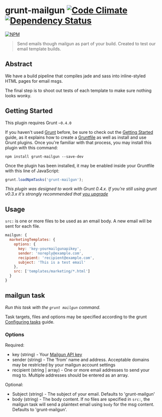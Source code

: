# grunt-mailgun [![Code Climate](https://codeclimate.com/github/markhuge/grunt-mailgun.png)](https://codeclimate.com/github/markhuge/grunt-mailgun) [![Dependency Status](https://gemnasium.com/markhuge/grunt-mailgun.svg)](https://gemnasium.com/markhuge/grunt-mailgun)
[![NPM](https://nodei.co/npm/grunt-mailgun.png?compact=true)](https://nodei.co/npm/grunt-mailgun/)
> Send emails though mailgun as part of your build. Created to test our email template builds.

## Abstract

We have a build pipeline that compiles jade and sass into inline-styled HTML pages for email msgs. 

The final step is to shoot out tests of each template to make sure nothing looks wonky.

## Getting Started
This plugin requires Grunt `~0.4.0`

If you haven't used [Grunt](http://gruntjs.com/) before, be sure to check out the [Getting Started](http://gruntjs.com/getting-started) guide, as it explains how to create a [Gruntfile](http://gruntjs.com/sample-gruntfile) as well as install and use Grunt plugins. Once you're familiar with that process, you may install this plugin with this command:

```shell
npm install grunt-mailgun --save-dev
```

Once the plugin has been installed, it may be enabled inside your Gruntfile with this line of JavaScript:

```js
grunt.loadNpmTasks('grunt-mailgun');
```

*This plugin was designed to work with Grunt 0.4.x. If you're still using grunt v0.3.x it's strongly recommended that [you upgrade](http://gruntjs.com/upgrading-from-0.3-to-0.4)*



## Usage

`src:` is one or more files to be used as an email body. A new email will be sent for each file.

```javascript
mailgun: {
  marketingTemplates: {
    options: {
      key: 'key-yourmailgunapikey',
      sender: 'noreply@example.com',
      recipient: 'recipient@example.com',
      subject: 'This is a test email'
    },
    src: ['templates/marketing/*.html']
  }
}
```

## mailgun task
_Run this task with the `grunt mailgun` command._

Task targets, files and options may be specified according to the grunt [Configuring tasks](http://gruntjs.com/configuring-tasks) guide.
### Options

Required:

- key (string) - Your [Mailgun API key](http://documentation.mailgun.com/quickstart.html#authentication)
- sender (string) - The 'from' name and address. Acceptable domains may be restricted by your mailgun account settings
- recipient (string | array) - One or more email addresses to send your msg to. Multiple addresses should be
entered as an array.


Optional:

- Subject (string) - The subject of your email. Defaults to 'grunt-mailgun'
- body (string) - The body content. If no files are specified in `src:`, the mailgun task will send a plaintext email
using `body` for the msg content. Defaults to 'grunt-mailgun'.


